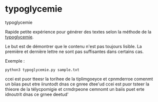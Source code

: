 # typoglycemie
typoglycemie

Rapide petite expérience pour générer des textes selon la méthode de la [typoglycemie](https://en.wikipedia.org/wiki/Typoglycemia).

Le but est de démontrer que le contenu n'est pas toujours lisible.
La première et dernière lettre ne sont pas suffisantes dans certains cas.

Exemple :

    python3 typoglycemie.py sample.txt

ccei est puor tteesr la torihee de la tiplimgoeyce et cpnmderroe comenmt un biias peut etre iiruntodt dnas ce gnree dtee'ud
ccei est puor tsteer la thieore de la télycpomigie et crmdrpeone cemnomt un baiis puet erte idnoutrit dnas ce grnee deetud'
